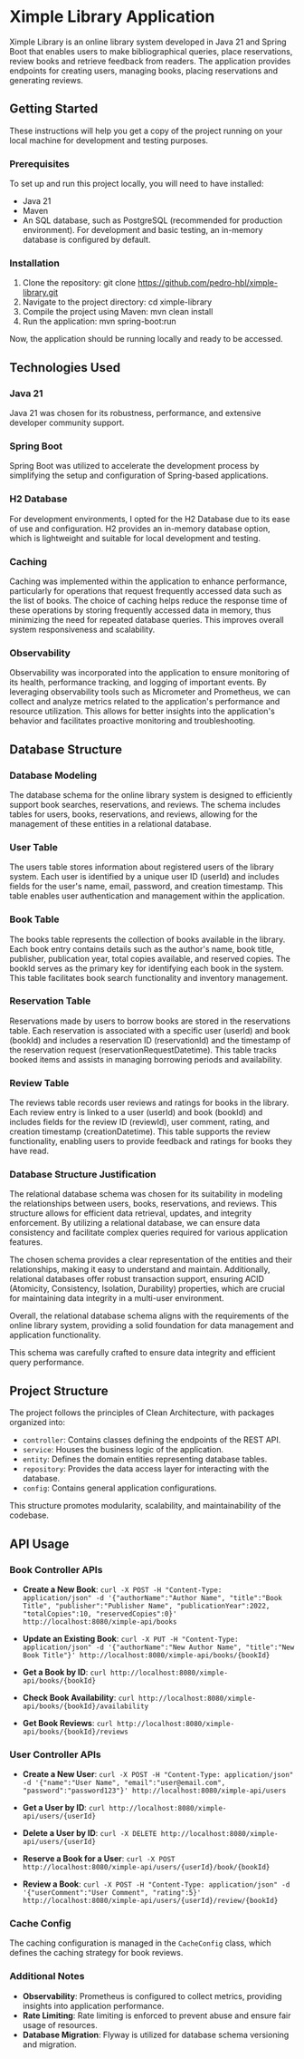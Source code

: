 # Ximple Library Application

Ximple Library is an online library system developed in Java 21 and Spring Boot that enables users to make bibliographical queries, place reservations, review books and retrieve feedback from readers. The application provides endpoints for creating users, managing books, placing reservations and generating reviews.

## Getting Started

These instructions will help you get a copy of the project running on your local machine for development and testing purposes.

### Prerequisites

To set up and run this project locally, you will need to have installed:

- Java 21
- Maven
- An SQL database, such as PostgreSQL (recommended for production environment). For development and basic testing, an in-memory database is configured by default.

### Installation

1. Clone the repository: git clone https://github.com/pedro-hbl/ximple-library.git
2. Navigate to the project directory: cd ximple-library
3. Compile the project using Maven: mvn clean install
4. Run the application: mvn spring-boot:run

Now, the application should be running locally and ready to be accessed.

## Technologies Used

### Java 21

Java 21 was chosen for its robustness, performance, and extensive developer community support.

### Spring Boot

Spring Boot was utilized to accelerate the development process by simplifying the setup and configuration of Spring-based applications.

### H2 Database

For development environments, I opted for the H2 Database due to its ease of use and configuration. H2 provides an in-memory database option, which is lightweight and suitable for local development and testing.

### Caching

Caching was implemented within the application to enhance performance, particularly for operations that request frequently accessed data such as the list of books. The choice of caching helps reduce the response time of these operations by storing frequently accessed data in memory, thus minimizing the need for repeated database queries. This improves overall system responsiveness and scalability.

### Observability

Observability was incorporated into the application to ensure monitoring of its health, performance tracking, and logging of important events. By leveraging observability tools such as Micrometer and Prometheus, we can collect and analyze metrics related to the application's performance and resource utilization. This allows for better insights into the application's behavior and facilitates proactive monitoring and troubleshooting.


## Database Structure

### Database Modeling
The database schema for the online library system is designed to efficiently support book searches, reservations, and reviews. The schema includes tables for users, books, reservations, and reviews, allowing for the management of these entities in a relational database.

### User Table
The users table stores information about registered users of the library system. Each user is identified by a unique user ID (userId) and includes fields for the user's name, email, password, and creation timestamp. This table enables user authentication and management within the application.

### Book Table
The books table represents the collection of books available in the library. Each book entry contains details such as the author's name, book title, publisher, publication year, total copies available, and reserved copies. The bookId serves as the primary key for identifying each book in the system. This table facilitates book search functionality and inventory management.

### Reservation Table
Reservations made by users to borrow books are stored in the reservations table. Each reservation is associated with a specific user (userId) and book (bookId) and includes a reservation ID (reservationId) and the timestamp of the reservation request (reservationRequestDatetime). This table tracks booked items and assists in managing borrowing periods and availability.

### Review Table
The reviews table records user reviews and ratings for books in the library. Each review entry is linked to a user (userId) and book (bookId) and includes fields for the review ID (reviewId), user comment, rating, and creation timestamp (creationDatetime). This table supports the review functionality, enabling users to provide feedback and ratings for books they have read.

### Database Structure Justification
The relational database schema was chosen for its suitability in modeling the relationships between users, books, reservations, and reviews. This structure allows for efficient data retrieval, updates, and integrity enforcement. By utilizing a relational database, we can ensure data consistency and facilitate complex queries required for various application features.

The chosen schema provides a clear representation of the entities and their relationships, making it easy to understand and maintain. Additionally, relational databases offer robust transaction support, ensuring ACID (Atomicity, Consistency, Isolation, Durability) properties, which are crucial for maintaining data integrity in a multi-user environment.

Overall, the relational database schema aligns with the requirements of the online library system, providing a solid foundation for data management and application functionality.

This schema was carefully crafted to ensure data integrity and efficient query performance.

## Project Structure

The project follows the principles of Clean Architecture, with packages organized into:

- `controller`: Contains classes defining the endpoints of the REST API.
- `service`: Houses the business logic of the application.
- `entity`: Defines the domain entities representing database tables.
- `repository`: Provides the data access layer for interacting with the database.
- `config`: Contains general application configurations.

This structure promotes modularity, scalability, and maintainability of the codebase.

## API Usage

### Book Controller APIs

- **Create a New Book**: `curl -X POST -H "Content-Type: application/json" -d '{"authorName":"Author Name", "title":"Book Title", "publisher":"Publisher Name", "publicationYear":2022, "totalCopies":10, "reservedCopies":0}' http://localhost:8080/ximple-api/books`

- **Update an Existing Book**: `curl -X PUT -H "Content-Type: application/json" -d '{"authorName":"New Author Name", "title":"New Book Title"}' http://localhost:8080/ximple-api/books/{bookId}`

- **Get a Book by ID**: `curl http://localhost:8080/ximple-api/books/{bookId}`

- **Check Book Availability**: `curl http://localhost:8080/ximple-api/books/{bookId}/availability`

- **Get Book Reviews**: `curl http://localhost:8080/ximple-api/books/{bookId}/reviews`

### User Controller APIs

- **Create a New User**: `curl -X POST -H "Content-Type: application/json" -d '{"name":"User Name", "email":"user@email.com", "password":"password123"}' http://localhost:8080/ximple-api/users`

- **Get a User by ID**: `curl http://localhost:8080/ximple-api/users/{userId}`

- **Delete a User by ID**: `curl -X DELETE http://localhost:8080/ximple-api/users/{userId}`

- **Reserve a Book for a User**: `curl -X POST http://localhost:8080/ximple-api/users/{userId}/book/{bookId}`

- **Review a Book**: `curl -X POST -H "Content-Type: application/json" -d '{"userComment":"User Comment", "rating":5}' http://localhost:8080/ximple-api/users/{userId}/review/{bookId}`

### Cache Config

The caching configuration is managed in the `CacheConfig` class, which defines the caching strategy for book reviews.

### Additional Notes

- **Observability**: Prometheus is configured to collect metrics, providing insights into application performance.
- **Rate Limiting**: Rate limiting is enforced to prevent abuse and ensure fair usage of resources.
- **Database Migration**: Flyway is utilized for database schema versioning and migration.

















